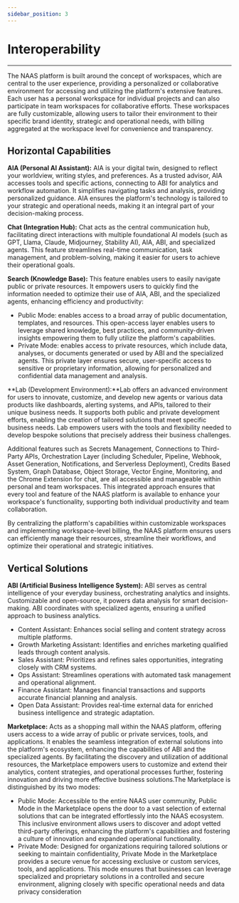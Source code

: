 ```yaml
---
sidebar_position: 3
---
```


# Interoperability
---

<!-- ![components](/img/Tshaped.png) -->

The NAAS platform is built around the concept of workspaces, which are central to the user experience, providing a personalized or collaborative environment for accessing and utilizing the platform's extensive features. Each user has a personal workspace for individual projects and can also participate in team workspaces for collaborative efforts. These workspaces are fully customizable, allowing users to tailor their environment to their specific brand identity, strategic and operational needs, with billing aggregated at the workspace level for convenience and transparency.

## Horizontal Capabilities

**AIA (Personal AI Assistant):** AIA is your digital twin, designed to reflect your worldview, writing styles, and preferences. As a trusted advisor, AIA accesses tools and specific actions, connecting to ABI for analytics and workflow automation. It simplifies navigating tasks and analysis, providing personalized guidance. AIA ensures the platform's technology is tailored to your strategic and operational needs, making it an integral part of your decision-making process.

**Chat (Integration Hub):** Chat acts as the central communication hub, facilitating direct interactions with multiple foundational AI models (such as GPT, Llama, Claude, Midjourney, Stability AI), AIA, ABI, and specialized agents. This feature streamlines real-time communication, task management, and problem-solving, making it easier for users to achieve their operational goals. 

**Search (Knowledge Base):** This feature enables users to easily navigate public or private resources. It empowers users to quickly find the information needed to optimize their use of AIA, ABI, and the specialized agents, enhancing efficiency and productivity:
- Public Mode: enables access to a broad array of public documentation, templates, and resources. This open-access layer enables users to leverage shared knowledge, best practices, and community-driven insights empowering them to fully utilize the platform's capabilities.
- Private Mode: enables access to private resources, which include data, analyses, or documents generated or used by ABI and the specialized agents. This private layer ensures secure, user-specific access to sensitive or proprietary information, allowing for personalized and confidential data management and analysis.
  
**Lab (Development Environment):**Lab offers an advanced environment for users to innovate, customize, and develop new agents or various data products like dashboards, alerting systems, and APIs, tailored to their unique business needs. It supports both public and private development efforts, enabling the creation of tailored solutions that meet specific business needs. Lab empowers users with the tools and flexibility needed to develop bespoke solutions that precisely address their business challenges.

Additional features such as Secrets Management, Connections to Third-Party APIs, Orchestration Layer (including Scheduler, Pipeline, Webhook, Asset Generation, Notifications, and Serverless Deployment), Credits Based System, Graph Database, Object Storage, Vector Engine, Monitoring, and the Chrome Extension for chat, are all accessible and manageable within personal and team workspaces. This integrated approach ensures that every tool and feature of the NAAS platform is available to enhance your workspace's functionality, supporting both individual productivity and team collaboration.

By centralizing the platform's capabilities within customizable workspaces and implementing workspace-level billing, the NAAS platform ensures users can efficiently manage their resources, streamline their workflows, and optimize their operational and strategic initiatives.

## Vertical Solutions

**ABI (Artificial Business Intelligence System):** ABI serves as central intelligence of your everyday business, orchestrating analytics and insights. Customizable and open-source, it powers data analysis for smart decision-making. ABI coordinates with specialized agents, ensuring a unified approach to business analytics.
- Content Assistant: Enhances social selling and content strategy across multiple platforms.
- Growth Marketing Assistant: Identifies and enriches marketing qualified leads through content analysis.
- Sales Assistant: Prioritizes and refines sales opportunities, integrating closely with CRM systems.
- Ops Assistant: Streamlines operations with automated task management and operational alignment.
- Finance Assistant: Manages financial transactions and supports accurate financial planning and analysis.
- Open Data Assistant: Provides real-time external data for enriched business intelligence and strategic adaptation.

**Marketplace:** Acts as a shopping mall within the NAAS platform, offering users access to a wide array of public or private services, tools, and applications. It enables the seamless integration of external solutions into the platform's ecosystem, enhancing the capabilities of ABI and the specialized agents. By facilitating the discovery and utilization of additional resources, the Marketplace empowers users to customize and extend their analytics, content strategies, and operational processes further, fostering innovation and driving more effective business solutions.The Marketplace is distinguished by its two modes:
- Public Mode: Accessible to the entire NAAS user community, Public Mode in the Marketplace opens the door to a vast selection of external solutions that can be integrated effortlessly into the NAAS ecosystem. This inclusive environment allows users to discover and adopt vetted third-party offerings, enhancing the platform's capabilities and fostering a culture of innovation and expanded operational functionality.
- Private Mode: Designed for organizations requiring tailored solutions or seeking to maintain confidentiality, Private Mode in the Marketplace provides a secure venue for accessing exclusive or custom services, tools, and applications. This mode ensures that businesses can leverage specialized and proprietary solutions in a controlled and secure environment, aligning closely with specific operational needs and data privacy consideration